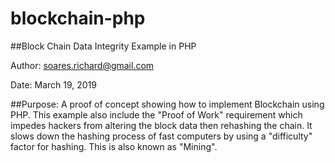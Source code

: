 # blockchain-php

##Block Chain Data Integrity Example in PHP

Author: soares.richard@gmail.com

Date: March 19, 2019

##Purpose: 
A proof of concept showing how to implement Blockchain using PHP.  This example also include the "Proof of Work" requirement which impedes hackers from altering the block data then rehashing the chain. It slows down the hashing process of fast computers by using a "difficulty" factor for hashing. This is also known as "Mining".
